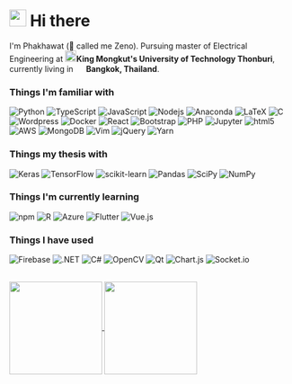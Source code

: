<h1><img src="https://emojis.slackmojis.com/emojis/images/1531849430/4246/blob-sunglasses.gif?1531849430" width="30"/> Hi there</h1>


<p>I'm Phakhawat (👋 called me Zeno). Pursuing master of Electrical Engineering at
  <b><img src="https://cdn.zipeventapp.com/images/organization/1CE076A3-3300-4C2A-A5A3-BBC72B39A8ED/logo.png" width="20"/>King Mongkut's University
  of Technology Thonburi</b>, currently living in <img src="https://cdn-icons-png.flaticon.com/512/197/197452.png" width="15"/> 
  <b>Bangkok, Thailand</b>.</p>
<h3>Things I'm familiar with</h3>
<p>
  <img alt="Python" src="https://img.shields.io/badge/python-3670A0?style=flat-square&logo=python&logoColor=white" />
  <img alt="TypeScript" src="https://img.shields.io/badge/-TypeScript-007ACC?style=flat-square&logo=typescript&logoColor=white" />
  <img alt="JavaScript" src="https://img.shields.io/badge/javascript-%23323330.svg?style=flat-square&logo=javascript&logoColor=%23F7DF1E" />
  <img alt="Nodejs" src="https://img.shields.io/badge/-Nodejs-43853d?style=flat-square&logo=Node.js&logoColor=white" />
  <img alt="Anaconda" src="https://img.shields.io/badge/Anaconda-%2344A833.svg?style=flat-square&logo=anaconda&logoColor=white" />
  <img alt="LaTeX" src="https://img.shields.io/badge/latex-%23008080.svg?style=flat-square&logo=latex&logoColor=white" />
  <img alt="C" src="https://img.shields.io/badge/c-%2300599C.svg?style=flat-square&logo=c&logoColor=white" />
  <img alt="Wordpress" src="https://img.shields.io/badge/WordPress-%23117AC9.svg?style=flat-square&logo=WordPress&logoColor=white" />
  <img alt="Docker" src="https://img.shields.io/badge/-Docker-46a2f1?style=flat-square&logo=docker&logoColor=white" />
  <img alt="React" src="https://img.shields.io/badge/-React-45b8d8?style=flat-square&logo=react&logoColor=white" />
  <img alt="Bootstrap" src="https://img.shields.io/badge/bootstrap-%23563D7C.svg?style=flat-square&logo=bootstrap&logoColor=white" />
  <img alt="PHP" src="https://img.shields.io/badge/php-%23777BB4.svg?style=flat-square&logo=php&logoColor=white" />
  <img alt="Jupyter" src="https://img.shields.io/badge/jupyter-%23FA0F00.svg?style=flat-square&logo=jupyter&logoColor=white" />
  <img alt="html5" src="https://img.shields.io/badge/-HTML5-E34F26?style=flat-square&logo=html5&logoColor=white" />
  <img alt="AWS" src="https://img.shields.io/badge/AWS-%23FF9900.svg?style=flat-square&logo=amazon-aws&logoColor=white" />
  <img alt="MongoDB" src="https://img.shields.io/badge/-MongoDB-13aa52?style=flat-square&logo=mongodb&logoColor=white" />
  <img alt="Vim" src="https://img.shields.io/badge/VIM-%2311AB00.svg?style=flat-square&logo=vim&logoColor=white" />
  <img alt="jQuery" src="https://img.shields.io/badge/jquery-%230769AD.svg?style=flat-square&logo=jquery&logoColor=white" />
  <img alt="Yarn" src="https://img.shields.io/badge/yarn-%232C8EBB.svg?style=flat-square&logo=yarn&logoColor=white" />
</p>

<h3>Things my thesis with</h3>
<p>
  <img alt="Keras" src="https://img.shields.io/badge/Keras-%23D00000.svg?style=flat-square&logo=Keras&logoColor=white" />
  <img alt="TensorFlow" src="https://img.shields.io/badge/TensorFlow-%23FF6F00.svg?style=flat-square&logo=TensorFlow&logoColor=white" />
  <img alt="scikit-learn" src="https://img.shields.io/badge/scikit--learn-%23F7931E.svg?style=flat-square&logo=scikit-learn&logoColor=white" />
  <img alt="Pandas" src="https://img.shields.io/badge/pandas-%23150458.svg?style=flat-square&logo=pandas&logoColor=white" />
  <img alt="SciPy" src="https://img.shields.io/badge/SciPy-%230C55A5.svg?style=flat-square&logo=scipy&logoColor=%white" />
  <img alt="NumPy" src="https://img.shields.io/badge/numpy-%23013243.svg?style=flat-square&logo=numpy&logoColor=white" />
</p>

<h3>Things I'm currently learning</h3>
<p>
  <img alt="npm" src="https://img.shields.io/badge/-NPM-CB3837?style=flat-square&logo=npm&logoColor=white" />
  <img alt="R" src="https://img.shields.io/badge/r-%23276DC3.svg?style=flat-square&logo=r&logoColor=white" />
  <img alt="Azure" src="https://img.shields.io/badge/azure-%230072C6.svg?style=flat-square&logo=microsoftazure&logoColor=white" />
  <img alt="Flutter" src="https://img.shields.io/badge/Flutter-%2302569B.svg?style=flat-square&logo=Flutter&logoColor=white" />
  <img alt="Vue.js" src="https://img.shields.io/badge/vuejs-%2335495e.svg?style=flat-square&logo=vuedotjs&logoColor=%234FC08D" />
</p>

<h3>Things I have used</h3>
<p>
  <img alt="Firebase" src="https://img.shields.io/badge/firebase-%23039BE5.svg?style=flat-square&logo=firebase" />
  <img alt=".NET" src="https://img.shields.io/badge/.NET-5C2D91?style=flat-square&logo=.net&logoColor=white" />
  <img alt="C#" src="https://img.shields.io/badge/c%23-%23239120.svg?style=flat-square&logo=c-sharp&logoColor=white" />
  <img alt="OpenCV" src="https://img.shields.io/badge/opencv-%23white.svg?style=flat-square&logo=opencv&logoColor=white" />
  <img alt="Qt" src="https://img.shields.io/badge/Qt-%23217346.svg?style=flat-square&logo=Qt&logoColor=white" />
  <img alt="Chart.js" src="https://img.shields.io/badge/chart.js-F5788D.svg?style=flat-square&logo=chart.js&logoColor=white" />
  <img alt="Socket.io" src="https://img.shields.io/badge/Socket.io-black?style=flat-square&logo=socket.io&badgeColor=010101" />
</p>

<p>
  <br>
  <a href="https://github.com/phakhawatchu">
  <img align="center" src="https://github-readme-stats.vercel.app/api?username=phakhawatchu&show_icons=true&count_private=true" height="165" />
</a>
<a href="https://github.com/phakhawatchu">
  <img align="center" src="https://github-readme-stats.vercel.app/api/top-langs/?username=phakhawatchu&layout=compact" height="165" />
</a>
</p>

<!--
**phakhawatchu/phakhawatchu** is a ✨ _special_ ✨ repository because its `README.md` (this file) appears on your GitHub profile.

Here are some ideas to get you started:

- 🔭 I’m currently working on ...
- 🌱 I’m currently learning ...
- 👯 I’m looking to collaborate on ...
- 🤔 I’m looking for help with ...
- 💬 Ask me about ...
- 📫 How to reach me: ...
- 😄 Pronouns: ...
- ⚡ Fun fact: ...
-->
